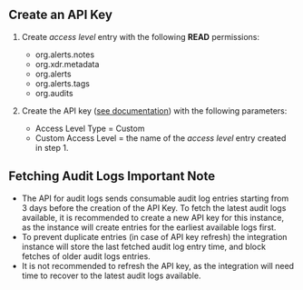 ## Create an API Key
1. Create *access level* entry with the following **READ** permissions:
   * org.alerts.notes
   * org.xdr.metadata
   * org.alerts
   * org.alerts.tags
   * org.audits

2. Create the API key ([see documentation](https://developer.carbonblack.com/reference/carbon-black-cloud/authentication#authenticate-your-request)) with the following parameters:
    * Access Level Type = Custom
    * Custom Access Level = the name of the *access level* entry created in step 1.

## Fetching Audit Logs Important Note
* The API for audit logs sends consumable audit log entries starting from 3 days before the creation of the API Key. To fetch the latest audit logs available, it is recommended to create a new API key for this instance, as the instance will create entries for the earliest available logs first. 
* To prevent duplicate entries (in case of API key refresh) the integration instance will store the last fetched audit log entry time, and block fetches of older audit logs entries.
* It is not recommended to refresh the API key, as the integration will need time to recover to the latest audit logs available.